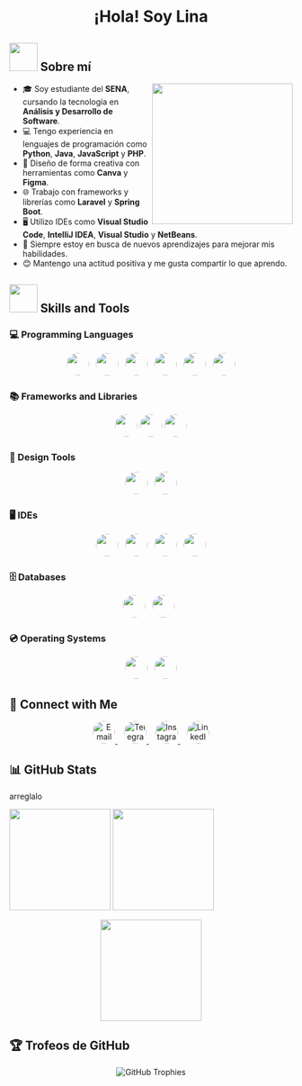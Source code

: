 <h1 align="center">
  ¡Hola! Soy Lina <br>
</h1>


## <picture><img src="https://media3.giphy.com/media/v1.Y2lkPTc5MGI3NjExaXEzeG43aXk2NWVsZ3Q4OHA3NGEzdXc2cmVnbWU4cGw1enY1MXFyOSZlcD12MV9pbnRlcm5hbF9naWZfYnlfaWQmY3Q9Zw/zGvF3zPrFnvIA/giphy.gif" width="50px"></picture> Sobre mí  

<picture> 
  <img align="right" src="https://media0.giphy.com/media/v1.Y2lkPTc5MGI3NjExM2V2cGppOWJncjZyeHo0OGR2eXh0cXl1eDE3enRuZHoxdWU5enhwOCZlcD12MV9pbnRlcm5hbF9naWZfYnlfaWQmY3Q9Zw/2lSNErRCiZPck/giphy.gif" width="250px"> 
</picture>

- 🎓 Soy estudiante del **SENA**, cursando la tecnología en **Análisis y Desarrollo de Software**.  
- 💻 Tengo experiencia en lenguajes de programación como **Python**, **Java**, **JavaScript** y **PHP**.  
- 🎨 Diseño de forma creativa con herramientas como **Canva** y **Figma**.  
- 🌐 Trabajo con frameworks y librerías como **Laravel** y **Spring Boot**.  
- 🖥️ Utilizo IDEs como **Visual Studio Code**, **IntelliJ IDEA**, **Visual Studio** y **NetBeans**.  
- 🌱 Siempre estoy en busca de nuevos aprendizajes para mejorar mis habilidades.  
- 😊 Mantengo una actitud positiva y me gusta compartir lo que aprendo.  


## <img src="https://media2.giphy.com/media/QssGEmpkyEOhBCb7e1/giphy.gif?cid=ecf05e47a0n3gi1bfqntqmob8g9aid1oyj2wr3ds3mg700bl&rid=giphy.gif" width="50px" height="50px"> Skills and Tools

### 💻 Programming Languages
<p align="center"> 
  <img src="https://cdn.jsdelivr.net/gh/devicons/devicon/icons/python/python-original.svg" height="40" width="40" style="border-radius:50%;"/>
  &nbsp;
  <img src="https://cdn.jsdelivr.net/gh/devicons/devicon/icons/java/java-original.svg" height="40" width="40" style="border-radius:50%;"/>
  &nbsp;
  <img src="https://cdn.jsdelivr.net/gh/devicons/devicon/icons/javascript/javascript-original.svg" height="40" width="40" style="border-radius:50%;"/>
  &nbsp;
  <img src="https://cdn.jsdelivr.net/gh/devicons/devicon/icons/php/php-original.svg" height="40" width="40" style="border-radius:50%;"/>
  &nbsp;
  <img src="https://cdn.jsdelivr.net/gh/devicons/devicon/icons/html5/html5-original.svg" height="40" width="40" style="border-radius:50%;"/>
  &nbsp;
  <img src="https://cdn.jsdelivr.net/gh/devicons/devicon/icons/css3/css3-original.svg" height="40" width="40" style="border-radius:50%;"/>
</p>

### 📚 Frameworks and Libraries
<p align="center">
  <img src="https://cdn.jsdelivr.net/gh/devicons/devicon/icons/laravel/laravel-original.svg" height="40" width="40" style="border-radius:50%;"/>
  <img src="https://cdn.jsdelivr.net/gh/devicons/devicon/icons/spring/spring-original.svg" height="40" width="40" style="border-radius:50%;"/>
  <img src="https://cdn.jsdelivr.net/gh/devicons/devicon/icons/bootstrap/bootstrap-original.svg" height="40" width="40" style="border-radius:50%;"/>
</p>

### 🎨 Design Tools
<p align="center">
  <img src="https://cdn.jsdelivr.net/gh/devicons/devicon/icons/canva/canva-original.svg" height="40" width="40" style="border-radius:50%;"/>
  &nbsp;
  <img src="https://cdn.jsdelivr.net/gh/devicons/devicon/icons/figma/figma-original.svg" height="40" width="40" style="border-radius:50%;"/>
</p>

### 🖥️ IDEs
<p align="center">
  <img src="https://cdn.jsdelivr.net/gh/devicons/devicon/icons/vscode/vscode-original.svg" height="40" width="40" style="border-radius:50%;"/>
  &nbsp;
  <img src="https://cdn.jsdelivr.net/gh/devicons/devicon/icons/visualstudio/visualstudio-plain.svg" height="40" width="40" style="border-radius:50%;"/>
  &nbsp;
  <img src="https://cdn.jsdelivr.net/gh/devicons/devicon/icons/apache/apache-original.svg" height="40" width="40" style="border-radius:50%;"/>
  &nbsp;
  <img src="https://cdn.jsdelivr.net/gh/devicons/devicon/icons/intellij/intellij-original.svg" height="40" width="40" style="border-radius:50%;"/>
</p>

### 🗄️ Databases
<p align="center">
  <img src="https://cdn.jsdelivr.net/gh/devicons/devicon/icons/mysql/mysql-original.svg" height="40" width="40" style="border-radius:50%;"/>
  &nbsp;
  <img src="https://cdn.jsdelivr.net/gh/devicons/devicon/icons/postgresql/postgresql-original.svg" height="40" width="40" style="border-radius:50%;"/>
  &nbsp;
  </p>

### 💿 Operating Systems
<p align="center">
  <img src="https://cdn.jsdelivr.net/gh/devicons/devicon/icons/windows8/windows8-original.svg" height="40" width="40" style="border-radius:50%;"/>
  &nbsp;
  <img src="https://cdn.jsdelivr.net/gh/devicons/devicon/icons/linux/linux-original.svg" height="40" width="40" style="border-radius:50%;"/>
</p>

## 🤝 Connect with Me

<p align="center">
  <a href="mailto:lvb171@hotmail.com" target="_blank">
    <img src="https://cdn.simpleicons.org/gmail/D14836" height="40" width="40" style="border-radius:50%;" alt="Email"/>
  </a>
  &nbsp;&nbsp;
  <a href="https://t.me/linavs18" target="_blank">
    <img src="https://cdn.simpleicons.org/telegram/26A5E4" height="40" width="40" style="border-radius:50%;" alt="Telegram"/>
  </a>
  &nbsp;&nbsp;
  <a href="https://www.instagram.com/lvs18_04/" target="_blank">
    <img src="https://cdn.simpleicons.org/instagram/E4405F" height="40" width="40" style="border-radius:50%;" alt="Instagram"/>
  </a>
  &nbsp;&nbsp;
  <a href="https://www.linkedin.com/in/lina-vanessa-salcedo-cuellar-799647342/" target="_blank">
    <img src="https://upload.wikimedia.org/wikipedia/commons/8/81/LinkedIn_icon.svg" height="40" width="40" style="border-radius:50%;" alt="LinkedIn"/>
  </a>
</p>

## 📊 GitHub Stats

arreglalo <p align="center">
  <!-- Stats generales -->
  <img src="https://github-readme-stats.vercel.app/api?username=Linavs18&show_icons=true&theme=radical" height="180em"/>
  <!-- Racha de contribuciones -->
  <img src="https://github-readme-streak-stats.herokuapp.com/?user=Linavs18&theme=radical" height="180em"/>
</p>

<p align="center">
  <!-- Lenguajes más usados -->
  <img src="https://github-readme-stats.vercel.app/api/top-langs/?username=Linavs18&layout=compact&theme=radical" height="180em"/>
</p>


## 🏆 Trofeos de GitHub

<p align="center">
  <img src="https://github-profile-trophy.vercel.app/?username=Linavs18&theme=radical&no-frame=true&row=1&column=6" alt="GitHub Trophies"/>
</p>

